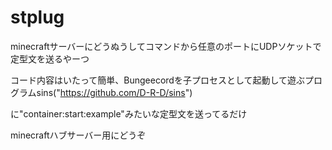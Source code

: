 # stplug

minecraftサーバーにどうぬうしてコマンドから任意のポートにUDPソケットで定型文を送るやーつ

コード内容はいたって簡単、Bungeecordを子プロセスとして起動して遊ぶプログラムsins("https://github.com/D-R-D/sins")

に"container:start:example"みたいな定型文を送ってるだけ

minecraftハブサーバー用にどうぞ
